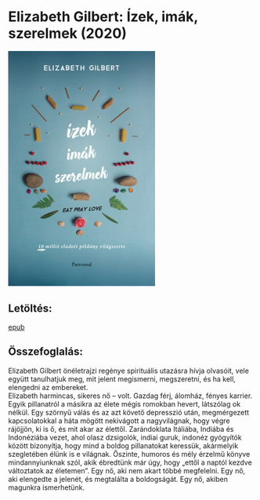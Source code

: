 # <a name="id_802">Elizabeth Gilbert: Ízek, imák, szerelmek (2020)</a>
<img src="https://github.com/BercziSandor/calibre_lib/raw/main/Elizabeth%20Gilbert/Izek%2C%20imak%2C%20szerelmek%20%28802%29/cover.jpg" alt="cover" width="300"/>

## Letöltés:
[epub](https://github.com/BercziSandor/calibre_lib/raw/main/Elizabeth%20Gilbert/Izek%2C%20imak%2C%20szerelmek%20%28802%29/Izek%2C%20imak%2C%20szerelmek%20-%20Elizabeth%20Gilbert.epub)

## Összefoglalás:
<div>
<p>Elizabeth ​Gilbert önéletrajzi regénye spirituális utazásra hívja olvasóit, vele együtt tanulhatjuk meg, mit jelent megismerni, megszeretni, és ha kell, elengedni az embereket.<br>Elizabeth harmincas, sikeres nő – volt. Gazdag férj, álomház, fényes karrier. Egyik pillanatról a másikra az élete mégis romokban hevert, látszólag ok nélkül. Egy szörnyű válás és az azt követő depresszió után, megmérgezett kapcsolatokkal a háta mögött nekivágott a nagyvilágnak, hogy végre rájöjjön, ki is ő, és mit akar az élettől. Zarándoklata Itáliába, Indiába és Indonéziába vezet, ahol olasz dzsigolók, indiai guruk, indonéz gyógyítók között bizonyítja, hogy mind a boldog pillanatokat keressük, akármelyik szegletében élünk is e világnak. Őszinte, humoros és mély érzelmű könyve mindannyiunknak szól, akik ébredtünk már úgy, hogy „ettől a naptól kezdve változtatok az életemen”. Egy nő, aki nem akart többé megfelelni. Egy nő, aki elengedte a jelenét, és megtalálta a boldogságát. Egy nő, akiben magunkra ismerhetünk.</p></div>

